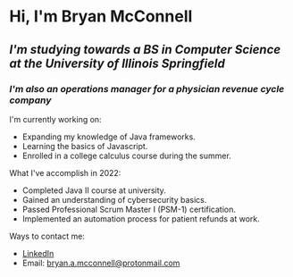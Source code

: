 # Hi, I'm Bryan McConnell
## _I'm studying towards a BS in Computer Science at the University of Illinois Springfield_
### _I'm also an operations manager for a physician revenue cycle company_ 
  
  I'm currently working on:
  + Expanding my knowledge of Java frameworks.
  + Learning the basics of Javascript.
  + Enrolled in a college calculus course during the summer.
  
  What I've accomplish in 2022:
  + Completed Java II course at university.
  + Gained an understanding of cybersecurity basics.
  + Passed Professional Scrum Master I (PSM-1) certification.
  + Implemented an automation process for patient refunds at work.
        
  Ways to contact me:
  + [LinkedIn](https://www.linkedin.com/in/mcconnellbryan/)
  + Email: bryan.a.mcconnell@protonmail.com
